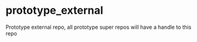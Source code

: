 prototype_external
==================

Prototype external repo, all prototype super repos will have a handle to this repo
